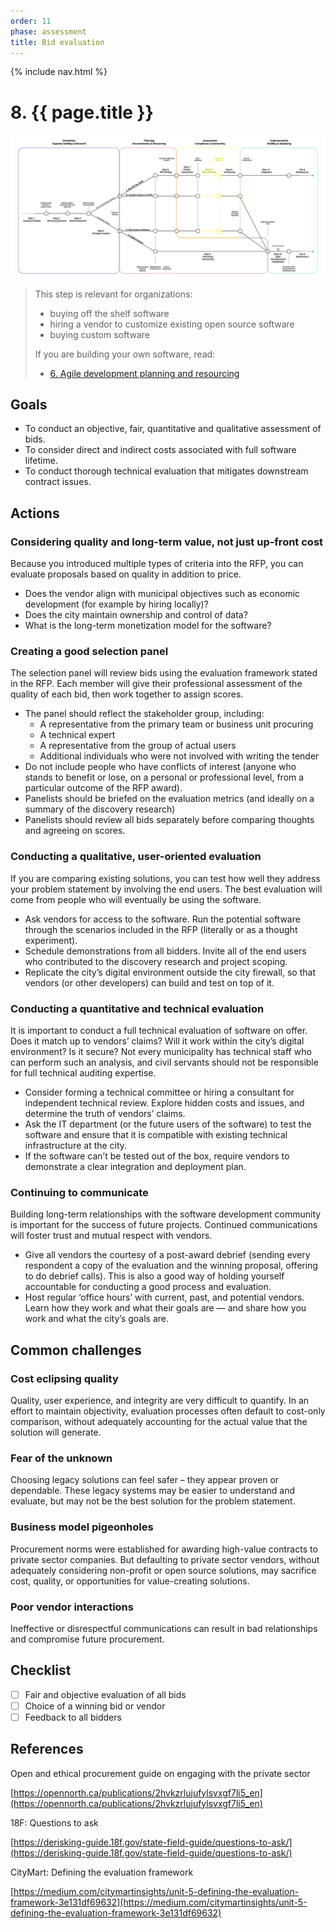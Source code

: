 ```yaml
---
order: 11
phase: assessment
title: Bid evaluation
---
```


{% include nav.html %}

# 8. {{ page.title }}

![Diagram showing who should read this step 8](/../images/assessment-2.svg)

> This step is relevant for organizations:
>
> * buying off the shelf software
> * hiring a vendor to customize existing open source software
> * buying custom software
>
> If you are building your own software, read:
>
> * [6. Agile development planning and resourcing](06-agile-development-planning-resourcing.md)

## Goals

* To conduct an objective, fair, quantitative and qualitative assessment of bids.
* To consider direct and indirect costs associated with full software lifetime.
* To conduct thorough technical evaluation that mitigates downstream contract issues.

## Actions

### Considering quality and long-term value, not just up-front cost

Because you introduced multiple types of criteria into the RFP, you can evaluate proposals based on quality in addition to price.

* Does the vendor align with municipal objectives such as economic development (for example by hiring locally)?
* Does the city maintain ownership and control of data?
* What is the long-term monetization model for the software?

### Creating a good selection panel

The selection panel will review bids using the evaluation framework stated in the RFP. Each member will give their professional assessment of the quality of each bid, then work together to assign scores.

* The panel should reflect the stakeholder group, including:
  * A representative from the primary team or business unit procuring
  * A technical expert
  * A representative from the group of actual users
  * Additional individuals who were not involved with writing the tender
* Do not include people who have conflicts of interest (anyone who stands to benefit or lose, on a personal or professional level, from a particular outcome of the RFP award).
* Panelists should be briefed on the evaluation metrics (and ideally on a summary of the discovery research)
* Panelists should review all bids separately before comparing thoughts and agreeing on scores.

### Conducting a qualitative, user-oriented evaluation

If you are comparing existing solutions, you can test how well they address your problem statement by involving the end users. The best evaluation will come from people who will eventually be using the software.

* Ask vendors for access to the software. Run the potential software through the scenarios included in the RFP (literally or as a thought experiment).
* Schedule demonstrations from all bidders. Invite all of the end users who contributed to the discovery research and project scoping.
* Replicate the city’s digital environment outside the city firewall, so that vendors (or other developers) can build and test on top of it.

### Conducting a quantitative and technical evaluation

It is important to conduct a full technical evaluation of software on offer. Does it match up to vendors’ claims? Will it work within the city’s digital environment? Is it secure? Not every municipality has technical staff who can perform such an analysis, and civil servants should not be responsible for full technical auditing expertise.

* Consider forming a technical committee or hiring a consultant for independent technical review. Explore hidden costs and issues, and determine the truth of vendors’ claims.
* Ask the IT department (or the future users of the software) to test the software and ensure that it is compatible with existing technical infrastructure at the city.
* If the software can’t be tested out of the box, require vendors to demonstrate a clear integration and deployment plan.

### Continuing to communicate

Building long-term relationships with the software development community is important for the success of future projects. Continued communications will foster trust and mutual respect with vendors.

* Give all vendors the courtesy of a post-award debrief (sending every respondent a copy of the evaluation and the winning proposal, offering to do debrief calls). This is also a good way of holding yourself accountable for conducting a good process and evaluation.
* Host regular ‘office hours’ with current, past, and potential vendors. Learn how they work and what their goals are — and share how you work and what the city’s goals are.

## Common challenges

### Cost eclipsing quality

Quality, user experience, and integrity are very difficult to quantify. In an effort to maintain objectivity, evaluation processes often default to cost-only comparison, without adequately accounting for the actual value that the solution will generate.

### Fear of the unknown

Choosing legacy solutions can feel safer – they appear proven or dependable. These legacy systems may be easier to understand and evaluate, but may not be the best solution for the problem statement.

### Business model pigeonholes

Procurement norms were established for awarding high-value contracts to private sector companies. But defaulting to private sector vendors, without adequately considering non-profit or open source solutions, may sacrifice cost, quality, or opportunities for value-creating solutions.

### Poor vendor interactions

Ineffective or disrespectful communications can result in bad relationships and compromise future procurement.

## Checklist

* [ ] Fair and objective evaluation of all bids
* [ ] Choice of a winning bid or vendor
* [ ] Feedback to all bidders

## References

Open and ethical procurement guide on engaging with the private sector

[https://opennorth.ca/publications/2hvkzrlujufylsvxgf7li5_en](https://opennorth.ca/publications/2hvkzrlujufylsvxgf7li5_en)

18F: Questions to ask

[https://derisking-guide.18f.gov/state-field-guide/questions-to-ask/](https://derisking-guide.18f.gov/state-field-guide/questions-to-ask/)

CityMart: Defining the evaluation framework

[https://medium.com/citymartinsights/unit-5-defining-the-evaluation-framework-3e131df69632](https://medium.com/citymartinsights/unit-5-defining-the-evaluation-framework-3e131df69632)
